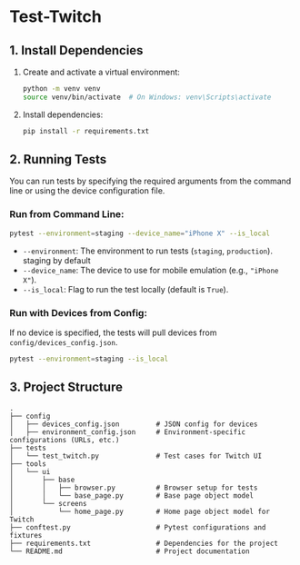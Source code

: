 # Test-Twitch

## 1. Install Dependencies

1. Create and activate a virtual environment:
   ```bash
   python -m venv venv
   source venv/bin/activate  # On Windows: venv\Scripts\activate
   ```

2. Install dependencies:
   ```bash
   pip install -r requirements.txt
   ```

## 2. Running Tests

You can run tests by specifying the required arguments from the command line or using the device configuration file.

### Run from Command Line:
```bash
pytest --environment=staging --device_name="iPhone X" --is_local
```

- `--environment`: The environment to run tests (`staging`, `production`). staging by default
- `--device_name`: The device to use for mobile emulation (e.g., `"iPhone X"`).
- `--is_local`: Flag to run the test locally (default is `True`).

### Run with Devices from Config:
If no device is specified, the tests will pull devices from `config/devices_config.json`.

```bash
pytest --environment=staging --is_local
```

## 3. Project Structure

```
.
├── config
│   ├── devices_config.json         # JSON config for devices
│   ├── environment_config.json     # Environment-specific configurations (URLs, etc.)
├── tests
│   └── test_twitch.py              # Test cases for Twitch UI
├── tools
│   └── ui
│       ├── base
│       │   ├── browser.py          # Browser setup for tests
│       │   └── base_page.py        # Base page object model
│       └── screens
│           └── home_page.py        # Home page object model for Twitch
├── conftest.py                     # Pytest configurations and fixtures
├── requirements.txt                # Dependencies for the project
└── README.md                       # Project documentation
```